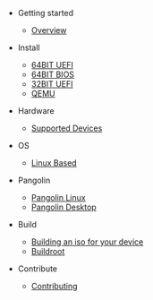 - Getting started

  - [Overview](/)

- Install

  - [64BIT UEFI](articles/install/64bit.md)
  - [64BIT BIOS](articles/install/64bit-Legacy.md)
  - [32BIT UEFI](articles/install/32bit.md)
  - [QEMU](articles/install/QEMU.md)

- Hardware

  - [Supported Devices](articles/hardware/supported-devices.md)

- OS

  - [Linux Based](articles/os/linux-based.md)

- Pangolin

  - [Pangolin Linux](articles/pangolin/Pangolin-Linux.md)
  - [Pangolin Desktop](articles/pangolin/Pangolin-Desktop.md)

- Build

  - [Building an iso for your device](articles/build/building-an-iso-for-your-device.md)
  - [Buildroot](articles/build/buildroot.md)

- Contribute

  - [Contributing](articles/contribute/CONTRIBUTING.md)
